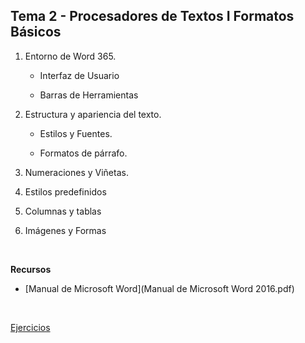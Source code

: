 **Tema 2 - Procesadores de Textos I Formatos Básicos**
------------------------------------------------------

1.  Entorno de Word 365.

    -   Interfaz de Usuario

    -   Barras de Herramientas

2.  Estructura y apariencia del texto.

    -   Estilos y Fuentes.

    -   Formatos de párrafo.

3.  Numeraciones y Viñetas.

4.  Estilos predefinidos

5.  Columnas y tablas

6.  Imágenes y Formas

 

**Recursos**

-   [Manual de Microsoft Word](Manual de Microsoft Word 2016.pdf)

 

[Ejercicios](./Ejercicios)
